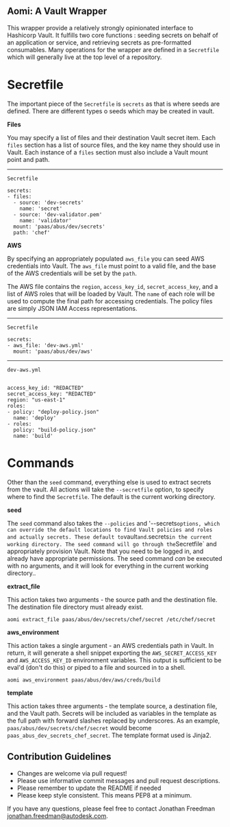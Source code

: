 Aomi: A Vault Wrapper
---------------

This wrapper provide a relatively strongly opinionated interface to Hashicorp Vault. It fulfills two core functions : seeding secrets on behalf of an application or service, and retrieving secrets as pre-formatted consumables. Many operations for the wrapper are defined in a `Secretfile` which will generally live at the top level of a repository.

Secretfile
==========
The important piece of the `Secretfile` is `secrets` as that is where seeds are defined. There are different types o seeds which may be created in vault.

**Files**

You may specify a list of files and their destination Vault secret item. Each `files` section has a list of source files, and the key name they should use in Vault. Each instance of a `files` section must also include a Vault mount point and path. 

----
`Secretfile`

```
secrets:
- files:
  - source: 'dev-secrets'
    name: 'secret'
  - source: 'dev-validator.pem'
    name: 'validator'
  mount: 'paas/abus/dev/secrets'
  path: 'chef'
```

**AWS**

By specifying an appropriately populated `aws_file` you can seed AWS credentials into Vault. The `aws_file` must point to a valid file, and the base of the AWS credentials will be set by the `path`.

The AWS file contains the `region`, `access_key_id`, `secret_access_key`, and a list of AWS roles that will be loaded by Vault. The `name` of each role will be used to compute the final path for accessing credentials. The policy files are simply JSON IAM Access representations.

----

`Secretfile`

```
secrets:
- aws_file: 'dev-aws.yml'
  mount: 'paas/abus/dev/aws'
```

----

`dev-aws.yml`

```

access_key_id: "REDACTED"
secret_access_key: "REDACTED"
region: "us-east-1"
roles:
- policy: "deploy-policy.json"
  name: 'deploy'
- roles:
  policy: "build-policy.json"
  name: 'build'
```

Commands
========

Other than the `seed` command, everything else is used to extract secrets from the vault. All actions will take the `--secretfile` option, to specify where to find the `Secretfile`. The default is the current working directory.

**seed**

The `seed` command also takes the `--policies` and '--secrets` options, which can override the default locations to find Vault policies and roles and actually secrets. These default to `vault` and `.secrets` in the current working directory. The seed command will go through the `Secretfile` and appropriately provision Vault. Note that you need to be logged in, and already have appropriate permissions. The seed command _can_ be executed with no arguments, and it will look for everything in the current working directory..

**extract_file**

This action takes two arguments - the source path and the destination file. The destination file directory must already exist.

`aomi extract_file paas/abus/dev/secrets/chef/secret /etc/chef/secret`

**aws_environment**

This action takes a single argument - an AWS credentials path in Vault.  In return, it will generate a shell snippet exporting the `AWS_SECRET_ACCESS_KEY` and `AWS_ACCESS_KEY_ID` environment variables. This output is sufficient to be eval'd (don't do this) or piped to a file and sourced in to a shell.

`aomi aws_environment paas/abus/dev/aws/creds/build`

**template**

This action takes three arguments - the template source, a destination file, and the Vault path. Secrets will be included as variables in the template as the full path with forward slashes replaced by underscores. As an example, `paas/abus/dev/secrets/chef/secret` would become `paas_abus_dev_secrets_chef_secret`. The template format used is Jinja2.

Contribution Guidelines
-----------------

* Changes are welcome via pull request!
* Please use informative commit messages and pull request descriptions.
* Please remember to update the README if needed
* Please keep style consistent. This means PEP8 at a minimum.

If you have any questions, please feel free to contact Jonathan Freedman <jonathan.freedman@autodesk.com>.
